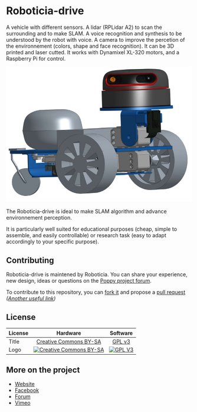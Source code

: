 # Roboticia-drive
A vehicle with different sensors. A lidar (RPLidar A2) to scan the surrounding and to make SLAM. A voice recognition and synthesis to be understood by the robot with voice. A camera to improve the percetion of the environnement (colors, shape and face recognition).
It can be 3D printed and laser cutted. It works with Dynamixel XL-320 motors, and a Raspberry Pi for control.


![Roboticia-drive](roboticia-drive.jpg)

The Roboticia-drive is ideal to make SLAM algorithm and advance environnement perception.

It is particularly well suited for educational purposes (cheap, simple to assemble, and easily controllable) or research task (easy to adapt accordingly to your specific purpose).


## Contributing

Roboticia-drive is maintened by Roboticia. You can share your experience, new design, ideas or questions on the [Poppy project forum](https://forum.poppy-project.org/).

To contribute to this repository, you can [fork it](https://help.github.com/articles/fork-a-repo/) and propose a [pull request](https://help.github.com/articles/using-pull-requests/) *([Another useful link](https://gun.io/blog/how-to-github-fork-branch-and-pull-request/))*

## License

|   License     |     Hardware    |   Software      |
| ------------- | :-------------: | :-------------: |
| Title  | [Creative Commons BY-SA](http://creativecommons.org/licenses/by-sa/4.0/)  |[GPL v3](http://www.gnu.org/licenses/gpl.html)  |
| Logo  | [![Creative Commons BY-SA](https://i.creativecommons.org/l/by-sa/4.0/88x31.png) ](http://creativecommons.org/licenses/by-sa/4.0/)  |[![GPL V3](https://www.gnu.org/graphics/gplv3-88x31.png)](http://www.gnu.org/licenses/gpl.html)  |


## More on the project

- [Website](http://www.roboticia.com)
- [Facebook](https://www.facebook.com/roboticia)
- [Forum](https://forum.poppy-project.org)
- [Vimeo](https://vimeo.com/roboticia)
